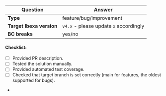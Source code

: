 | Question                 | Answer                                              |
|--------------------------|-----------------------------------------------------|
| **Type**                 | feature/bug/improvement                             |
| **Target Ibexa version** | `v4.x` - please update `x` accordingly              |
| **BC breaks**            | yes/no                                              |

<!-- Replace this comment with Pull Request description -->

#### Checklist:

- [ ] Provided PR description.
- [ ] Tested the solution manually.
- [ ] Provided automated test coverage.
- [ ] Checked that target branch is set correctly (main for features, the oldest supported for bugs).
-